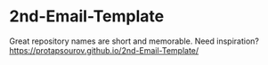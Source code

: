 # 2nd-Email-Template
Great repository names are short and memorable. Need inspiration?
https://protapsourov.github.io/2nd-Email-Template/
